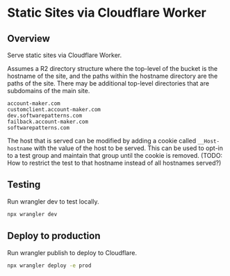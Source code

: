 # Static Sites via Cloudflare Worker

## Overview

Serve static sites via Cloudflare Worker.

Assumes a R2 directory structure where the top-level of the bucket is the hostname of the site, and the paths within the hostname directory are the paths of the site. There may be additional top-level directories that are subdomains of the main site.

```
account-maker.com
customclient.account-maker.com
dev.softwarepatterns.com
failback.account-maker.com
softwarepatterns.com
```

The host that is served can be modified by adding a cookie called `__Host-hostname` with the value of the host to be served. This can be used to opt-in to a test group and maintain that group until the cookie is removed. (TODO: How to restrict the test to that hostname instead of all hostnames served?)

## Testing

Run wrangler dev to test locally.

```zsh
npx wrangler dev
```

## Deploy to production

Run wrangler publish to deploy to Cloudflare.

```zsh
npx wrangler deploy -e prod
```
